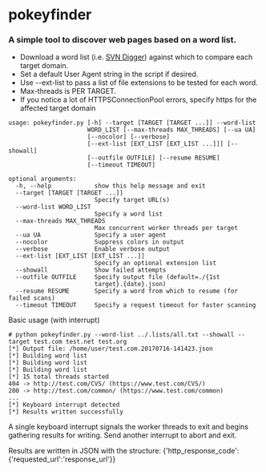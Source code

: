 # pokeyfinder
### A simple tool to discover web pages based on a word list.
* Download a word list (i.e. [SVN Digger](https://www.netsparker.com/blog/web-security/svn-digger-better-lists-for-forced-browsing/)) against which to compare each target domain.
* Set a default User Agent string in the script if desired.
* Use --ext-list to pass a list of file extensions to be tested for each word.
* Max-threads is PER TARGET.
* If you notice a lot of HTTPSConnectionPool errors, specify https for the affected target domain
```
usage: pokeyfinder.py [-h] --target [TARGET [TARGET ...]] --word-list
                      WORD_LIST [--max-threads MAX_THREADS] [--ua UA]
                      [--nocolor] [--verbose]
                      [--ext-list [EXT_LIST [EXT_LIST ...]]] [--showall]
                      [--outfile OUTFILE] [--resume RESUME]
                      [--timeout TIMEOUT]

optional arguments:
  -h, --help            show this help message and exit
  --target [TARGET [TARGET ...]]
                        Specify target URL(s)
  --word-list WORD_LIST
                        Specify a word list
  --max-threads MAX_THREADS
                        Max concurrent worker threads per target
  --ua UA               Specify a user agent
  --nocolor             Suppress colors in output
  --verbose             Enable verbose output
  --ext-list [EXT_LIST [EXT_LIST ...]]
                        Specify an optional extension list
  --showall             Show failed attempts
  --outfile OUTFILE     Specify output file (default=./{1st
                        target}.{date}.json)
  --resume RESUME       Specify a word from which to resume (for failed scans)
  --timeout TIMEOUT     Specify a request timeout for faster scanning
```

Basic usage (with interrupt)
```
# python pokeyfinder.py --word-list ../.lists/all.txt --showall --target test.com test.net test.org                                
[*] Output file: /home/user/test.com.20170716-141423.json
[*] Building word list
[*] Building word list
[*] Building word list
[*] 15 total threads started
404 -> http://test.com/CVS/ (https://www.test.com/CVS/)
200 -> http://test.com/common/ (https://www.test.com/common)
...
[*] Keyboard interrupt detected
[*] Results written successfully
```
A single keyboard interrupt signals the worker threads to exit and begins gathering results for writing.  Send another interrupt to abort and exit.

Results are written in JSON with the structure: {'http_response_code':{'requested_url':'response_url'}}
